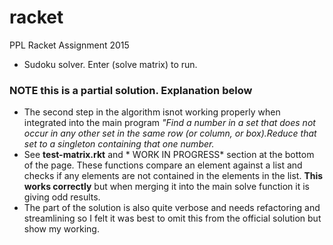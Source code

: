 # racket

PPL Racket Assignment 2015
- Sudoku solver. Enter (solve matrix) to run.

### NOTE this is a **partial** solution. Explanation below
-  The second step in the algorithm isnot working properly when integrated into the main program *"Find a number in a set that does not occur in any other set in the same row (or column, or box).Reduce that set to a singleton containing that one number.* 
- See **test-matrix.rkt** and * WORK IN PROGRESS* section at the bottom of the page.  These functions compare an element against a list and checks if any elements are not contained in the elements in the list. **This works correctly** but when merging it into the main solve function it is giving odd results.  
- The part of the solution is also quite verbose and needs refactoring and streamlining so I felt it was best to omit this from the official solution but show my working. 
